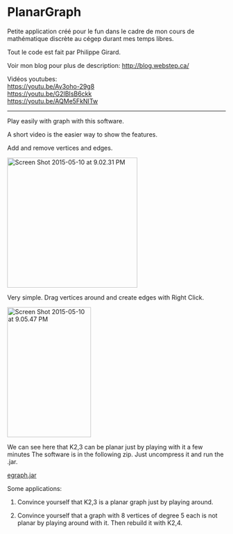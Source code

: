 # PlanarGraph
Petite application créé pour le fun dans le cadre de mon cours de mathématique discrète au cégep durant mes temps libres.

Tout le code est fait par Philippe Girard.

Voir mon blog pour plus de description: http://blog.webstep.ca/

Vidéos youtubes:<br/>
https://youtu.be/Ay3oho-29g8<br/>
https://youtu.be/G2IBIsB6ckk<br/>
https://youtu.be/AQMe5FkNITw<br/>

<hr>

Play easily with graph with this software.

A short video is the easier way to show the features.


Add and remove vertices and edges.

<img class="alignnone wp-image-4 size-medium" src="http://blog.webstep.ca/wp-content/uploads/2015/05/Screen-Shot-2015-05-10-at-9.02.31-PM-300x300.png" alt="Screen Shot 2015-05-10 at 9.02.31 PM" width="300" height="300">

Very simple. Drag vertices around and create edges with Right Click.

<img class="wp-image-5 size-medium" src="http://blog.webstep.ca/wp-content/uploads/2015/05/Screen-Shot-2015-05-10-at-9.05.47-PM-193x300.png" alt="Screen Shot 2015-05-10 at 9.05.47 PM" width="193" height="300">

We can see here that K2,3 can be planar just by playing with it a few minutes
The software is in the following zip. Just uncompress it and run the .jar.

<a href="http://blog.webstep.ca/wp-content/uploads/2015/05/egraph.jar_.zip">egraph.jar</a>

Some applications:

1. Convince yourself that K2,3 is a planar graph just by playing around.

2. Convince yourself that a graph with 8 vertices of degree 5 each is not planar by playing around with it. Then rebuild it with K2,4.
